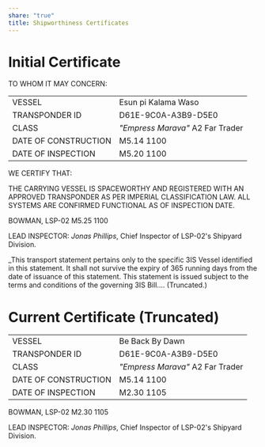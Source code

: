 ```yaml
---
share: "true"
title: Shipworthiness Certificates
---
```

# Initial Certificate  
TO WHOM IT MAY CONCERN:  
  
|                      |                                  |  
| -------------------- | -------------------------------- |  
| VESSEL               | Esun pi Kalama Waso              |  
| TRANSPONDER ID       | D61E-9C0A-A3B9-D5E0              |  
| CLASS                | _"Empress Marava"_ A2 Far Trader |  
| DATE OF CONSTRUCTION | M5.14 1100                       |  
| DATE OF INSPECTION   | M5.20 1100                       |  
  
WE CERTIFY THAT:  
  
THE CARRYING VESSEL IS SPACEWORTHY AND REGISTERED WITH AN APPROVED TRANSPONDER AS PER IMPERIAL CLASSIFICATION LAW. ALL SYSTEMS ARE CONFIRMED FUNCTIONAL AS OF INSPECTION DATE.  
  
BOWMAN, LSP-02 M5.25 1100  
  
LEAD INSPECTOR: _Jonas Phillips_, Chief Inspector of LSP-02's Shipyard Division.  
  
_This transport statement pertains only to the specific 3IS Vessel identified in this statement. It shall not survive the expiry of 365 running days from the date of issuance of this statement. This statement is issued subject to the terms and conditions of the governing 3IS Bill…. (Truncated.)  
# Current Certificate (Truncated)  
  
|                      |                                  |  
| -------------------- | -------------------------------- |  
| VESSEL               | Be Back By Dawn                  |  
| TRANSPONDER ID       | D61E-9C0A-A3B9-D5E0              |  
| CLASS                | _"Empress Marava"_ A2 Far Trader |  
| DATE OF CONSTRUCTION | M5.14 1100                       |  
| DATE OF INSPECTION   | M2.30 1105                       |  
  
BOWMAN, LSP-02 M2.30 1105  
  
LEAD INSPECTOR: _Jonas Phillips_, Chief Inspector of LSP-02's Shipyard Division.